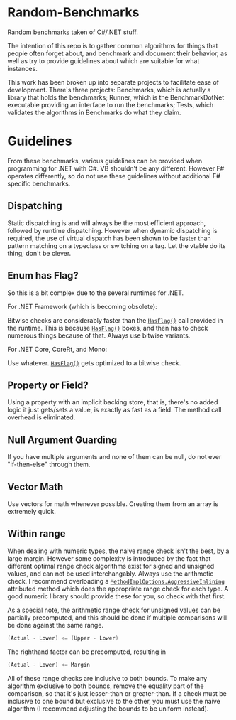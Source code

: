 # Random-Benchmarks
Random benchmarks taken of C#/.NET stuff.

The intention of this repo is to gather common algorithms for things that people often forget about, and benchmark and document their behavior, as well as try to provide guidelines about which are suitable for what instances.

This work has been broken up into separate projects to facilitate ease of development. There's three projects: Benchmarks, which is actually a library that holds the benchmarks; Runner, which is the BenchmarkDotNet executable providing an interface to run the benchmarks; Tests, which validates the algorithms in Benchmarks do what they claim.

# Guidelines

From these benchmarks, various guidelines can be provided when programming for .NET with C#. VB shouldn't be any different. However F# operates differently, so do not use these guidelines without additional F# specific benchmarks.

## Dispatching

Static dispatching is and will always be the most efficient approach, followed by runtime dispatching. However when dynamic dispatching is required, the use of virtual dispatch has been shown to be faster than pattern matching on a typeclass or switching on a tag. Let the vtable do its thing; don't be clever.

## Enum has Flag?

So this is a bit complex due to the several runtimes for .NET.

For .NET Framework (which is becoming obsolete):

Bitwise checks are considerably faster than the [`HasFlag()`](https://docs.microsoft.com/en-us/dotnet/api/system.enum.hasflag) call provided in the runtime. This is because [`HasFlag()`](https://docs.microsoft.com/en-us/dotnet/api/system.enum.hasflag) boxes, and then has to check numerous things because of that. Always use bitwise variants.

For .NET Core, CoreRt, and Mono:

Use whatever. [`HasFlag()`](https://docs.microsoft.com/en-us/dotnet/api/system.enum.hasflag) gets optimized to a bitwise check.

## Property or Field?

Using a property with an implicit backing store, that is, there's no added logic it just gets/sets a value, is exactly as fast as a field. The method call overhead is eliminated.

## Null Argument Guarding

If you have multiple arguments and none of them can be null, do not ever "if-then-else" through them.

## Vector Math

Use vectors for math whenever possible. Creating them from an array is extremely quick.

## Within range

When dealing with numeric types, the naive range check isn't the best, by a large margin. However some complexity is introduced by the fact that different optimal range check algorithms exist for signed and unsigned values, and can not be used interchangably. Always use the arithmetic check. I recommend overloading a [`MethodImplOptions.AggressiveInlining`](https://docs.microsoft.com/en-us/dotnet/api/system.runtime.compilerservices.methodimploptions) attributed method which does the appropriate range check for each type. A good numeric library should provide these for you, so check with that first.

As a special note, the arithmetic range check for unsigned values can be partially precomputed, and this should be done if multiple comparisons will be done against the same range.

~~~~csharp
(Actual - Lower) <= (Upper - Lower)
~~~~

The righthand factor can be precomputed, resulting in

~~~~csharp
(Actual - Lower) <= Margin
~~~~

All of these range checks are inclusive to both bounds. To make any algorithm exclusive to both bounds, remove the equality part of the comparison, so that it's just lesser-than or greater-than. If a check must be inclusive to one bound but exclusive to the other, you must use the naive algorithm (I recommend adjusting the bounds to be uniform instead).